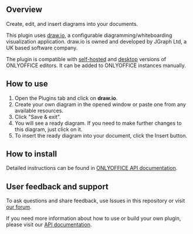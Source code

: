 ## Overview

Create, edit, and insert diagrams into your documents. 

This plugin uses [draw.io](https://github.com/jgraph/drawio), a configurable diagramming/whiteboarding visualization application. draw.io is owned and developed by JGraph Ltd, a UK based software company.

The plugin is compatible with [self-hosted](https://github.com/ONLYOFFICE/DocumentServer) and [desktop](https://github.com/ONLYOFFICE/DesktopEditors) versions of ONLYOFFICE editors. It can be added to ONLYOFFICE instances manually. 

## How to use

1. Open the Plugins tab and click on **draw.io**.
2. Create your own diagram in the opened window or paste one from any available resources.
3. Click "Save & exit".
4. You will see a ready diagram. If you need to make further changes to this diagram, just click on it.
5. To insert the ready diagram into your document, click the Insert button. 

## How to install

Detailed instructions can be found in [ONLYOFFICE API documentation](https://api.onlyoffice.com/docs/plugin-and-macros/tutorials/installing/).

## User feedback and support

To ask questions and share feedback, use Issues in this repository or visit [our forum](https://forum.onlyoffice.com/c/plugins/38).

If you need more information about how to use or build your own plugin, please visit our [API documentation](https://api.onlyoffice.com/docs/plugin-and-macros/get-started/overview/).